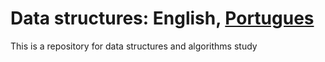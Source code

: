 # Data structures: English, [Portugues](https://github.com/ViniciusGuardieiroSousa/DataStructure/blob/main/README-pt.md)
This is a repository for data structures and algorithms study
